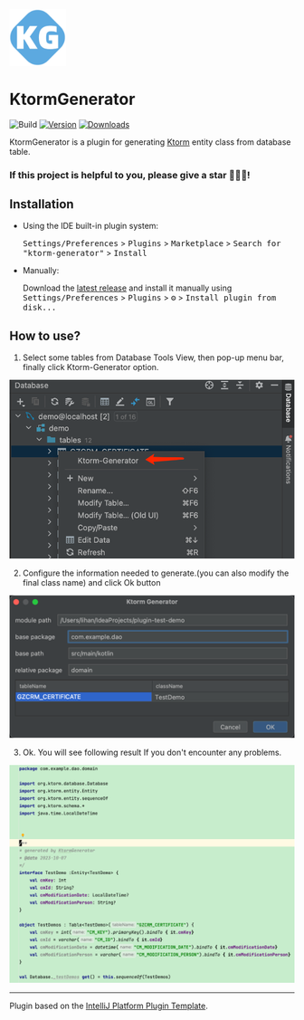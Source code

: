 <div align="left" >
    <img src="./src/main/resources/META-INF/pluginIcon.svg" alt="Editor" width="100">
    <h1>KtormGenerator</h1>
</div>



![Build](https://github.com/aooohan/ktorm-generator/workflows/Build/badge.svg)
[![Version](https://img.shields.io/jetbrains/plugin/v/22855-ktormgenerator.svg)](https://plugins.jetbrains.com/plugin/22855-ktormgenerator)
[![Downloads](https://img.shields.io/jetbrains/plugin/d/22855-ktormgenerator.svg)](https://plugins.jetbrains.com/plugin/22855-ktormgenerator)


<!-- Plugin description -->
KtormGenerator is a plugin for generating [Ktorm](https://github.com/kotlin-orm/ktorm) entity class from database table.
<!-- Plugin description end -->


### If this project is helpful to you, please give a star 🌟🌟🌟!



## Installation

- Using the IDE built-in plugin system:
  
  <kbd>Settings/Preferences</kbd> > <kbd>Plugins</kbd> > <kbd>Marketplace</kbd> > <kbd>Search for "ktorm-generator"</kbd> >
  <kbd>Install</kbd>
  
- Manually:

  Download the [latest release](https://github.com/aooohan/ktorm-generator/releases/latest) and install it manually using
  <kbd>Settings/Preferences</kbd> > <kbd>Plugins</kbd> > <kbd>⚙️</kbd> > <kbd>Install plugin from disk...</kbd>

## How to use?
1. Select some tables from Database Tools View, then pop-up menu bar, finally click Ktorm-Generator option.

<img src="./doc/p1.png" alt="Editor" >

2. Configure the information needed to generate.(you can also modify the final class name) and click Ok button

<img src="./doc/p2.png" alt="Editor" >

3. Ok. You will see following result If you don't encounter any problems.

<img src="./doc/p3.png" alt="Editor" >

---
Plugin based on the [IntelliJ Platform Plugin Template][template].

[template]: https://github.com/JetBrains/intellij-platform-plugin-template
[docs:plugin-description]: https://plugins.jetbrains.com/docs/intellij/plugin-user-experience.html#plugin-description-and-presentation
